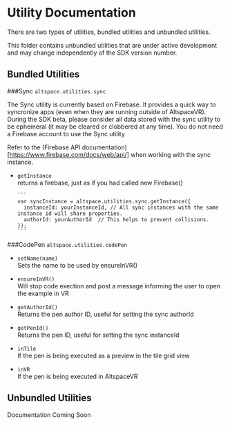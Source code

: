 Utility Documentation
====
There are two types of utilities, bundled utilities and unbundled utilities.  

This folder contains unbundled utilities that are under active development and may change independently of the SDK version number.  

## Bundled Utilities

###Sync
`altspace.utilities.sync`  

The Sync utility is currently based on Firebase. It provides a quick way to syncronize apps (even when they are running outside of AltspaceVR). During the SDK beta, please consider all data stored with the sync utility to be ephemeral (it may be cleared or clobbered at any time). You do not need a Firebase account to use the Sync utility  

Refer to the (Firebase API documentation)[https://www.firebase.com/docs/web/api/] when working with the sync instance.

- `getInstance`  
  returns a firebase, just as if you had called new Firebase()  

      ```
      var syncInstance = altspace.utilities.sync.getInstance({
      	instanceId: yourInstanceId, // All sync instances with the same instance id will share properties. 
      	authorId: yourAuthorId  // This helps to prevent collisions.
      });
      ```

###CodePen
`altspace.utilities.codePen`  

- `setName(name)`  
  Sets the name to be used by ensureInVR()  

- `ensureInVR()`  
  Will stop code exection and post a message informing the user to open the example in VR  

- `getAuthorId()`  
  Returns the pen author ID, useful for setting the sync authorId  

- `getPenId()`  
  Returns the pen ID, useful for setting the sync instanceId  

- `inTile`  
  If the pen is being executed as a preview in the tile grid view  

- `inVR`  
  If the pen is being executed in AltspaceVR  

## Unbundled Utilities

Documentation Coming Soon
